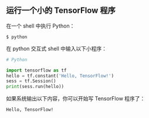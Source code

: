 ## 运行一个小的 TensorFlow 程序

在一个 shell 中执行 Python：

```text
$ python
```

在 python 交互式 shell 中输入以下小程序：

```python
# Python

import tensorflow as tf
hello = tf.constant('Hello, TensorFlow!')
sess = tf.Session()
print(sess.run(hello))
```

如果系统输出以下内容，你可以开始写 TensorFlow 程序了：

```text
Hello, TensorFlow!
```